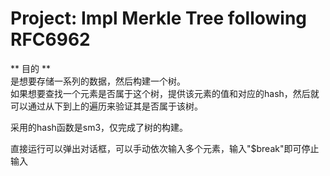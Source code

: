 # Project: Impl Merkle Tree following RFC6962

** 目的 **  
是想要存储一系列的数据，然后构建一个树。  
如果想要查找一个元素是否属于这个树，提供该元素的值和对应的hash，然后就可以通过从下到上的遍历来验证其是否属于该树。

采用的hash函数是sm3，仅完成了树的构建。

直接运行可以弹出对话框，可以手动依次输入多个元素，输入"$break"即可停止输入
